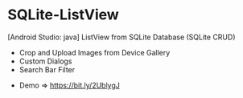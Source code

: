 # SQLite-ListView
[Android Studio: java] ListView from SQLite Database (SQLite CRUD)
- Crop and Upload Images from Device Gallery
- Custom Dialogs
- Search Bar Filter

* Demo => https://bit.ly/2UblygJ
